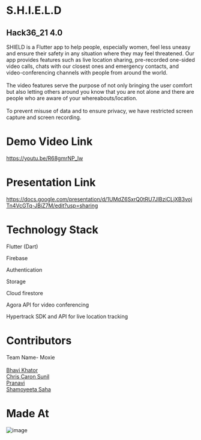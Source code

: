 # S.H.I.E.L.D
## Hack36_21 4.0
SHIELD is a Flutter app to help people, especially women, feel less uneasy and ensure their safety in any situation where they may feel threatened.
Our app provides features such as live location sharing, pre-recorded one-sided video calls, chats with our closest ones and emergency contacts, and video-conferencing channels with people from around the world. </br></br>
The video features serve the purpose of not only bringing the user comfort but also letting others around you know that you are not alone and there are people who are aware of your whereabouts/location.</br></br>
To prevent misuse of data and to ensure privacy, we have restricted screen capture and screen recording.
# Demo Video Link </br>
https://youtu.be/R68gmrNP_lw

# Presentation Link </br>
https://docs.google.com/presentation/d/1UMdZ6SxrQ0tRU7JlBziCLjXB3vojTn4VcGTq-JBiZ7M/edit?usp=sharing

# Technology Stack
Flutter (Dart) 

Firebase 

Authentication
 
Storage
 
Cloud firestore 
 
Agora API for video conferencing

Hypertrack SDK and API for live location tracking

# Contributors
Team Name- Moxie </br></br>
[Bhavi Khator](https://github.com/Bhavi-Khator/ "Bhavi Khator") </br>
[Chris Caron Sunil]( https://github.com/caronsunil/ "Chris Caron Sunil") </br>
[Pranavi](https://github.com/pranavi79/ "Pranavi") </br>
[Shamoyeeta Saha](https://github.com/Shamoyeeta/ "Shamoyeeta Saha") </br>
# Made At
![image](https://user-images.githubusercontent.com/60808014/114289108-03d39500-9a93-11eb-9673-00a408a832b1.png)
